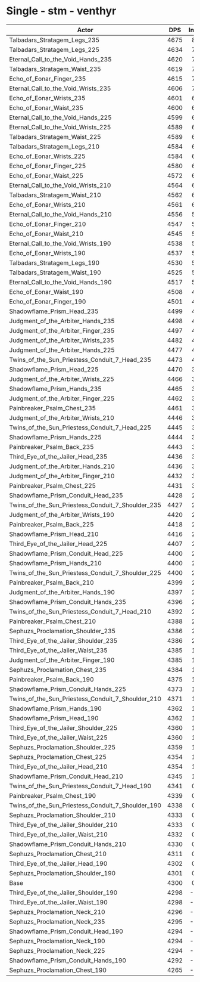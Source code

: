 # Single - stm - venthyr
| Actor | DPS | Increase |
|---|:---:|:---:|
|Talbadars_Stratagem_Legs_235|4675|8.73%|
|Talbadars_Stratagem_Legs_225|4634|7.78%|
|Eternal_Call_to_the_Void_Hands_235|4620|7.44%|
|Talbadars_Stratagem_Waist_235|4619|7.43%|
|Echo_of_Eonar_Finger_235|4615|7.33%|
|Eternal_Call_to_the_Void_Wrists_235|4606|7.12%|
|Echo_of_Eonar_Wrists_235|4601|6.99%|
|Echo_of_Eonar_Waist_235|4600|6.98%|
|Eternal_Call_to_the_Void_Hands_225|4599|6.95%|
|Eternal_Call_to_the_Void_Wrists_225|4589|6.72%|
|Talbadars_Stratagem_Waist_225|4589|6.72%|
|Talbadars_Stratagem_Legs_210|4584|6.62%|
|Echo_of_Eonar_Wrists_225|4584|6.61%|
|Echo_of_Eonar_Finger_225|4580|6.51%|
|Echo_of_Eonar_Waist_225|4572|6.33%|
|Eternal_Call_to_the_Void_Wrists_210|4564|6.14%|
|Talbadars_Stratagem_Waist_210|4562|6.10%|
|Echo_of_Eonar_Wrists_210|4561|6.08%|
|Eternal_Call_to_the_Void_Hands_210|4556|5.95%|
|Echo_of_Eonar_Finger_210|4547|5.74%|
|Echo_of_Eonar_Waist_210|4545|5.70%|
|Eternal_Call_to_the_Void_Wrists_190|4538|5.54%|
|Echo_of_Eonar_Wrists_190|4537|5.51%|
|Talbadars_Stratagem_Legs_190|4530|5.34%|
|Talbadars_Stratagem_Waist_190|4525|5.23%|
|Eternal_Call_to_the_Void_Hands_190|4517|5.05%|
|Echo_of_Eonar_Waist_190|4508|4.84%|
|Echo_of_Eonar_Finger_190|4501|4.67%|
|Shadowflame_Prism_Head_235|4499|4.63%|
|Judgment_of_the_Arbiter_Hands_235|4498|4.61%|
|Judgment_of_the_Arbiter_Finger_235|4497|4.58%|
|Judgment_of_the_Arbiter_Wrists_235|4482|4.25%|
|Judgment_of_the_Arbiter_Hands_225|4477|4.12%|
|Twins_of_the_Sun_Priestess_Conduit_7_Head_235|4473|4.03%|
|Shadowflame_Prism_Head_225|4470|3.96%|
|Judgment_of_the_Arbiter_Wrists_225|4466|3.86%|
|Shadowflame_Prism_Hands_235|4465|3.84%|
|Judgment_of_the_Arbiter_Finger_225|4462|3.78%|
|Painbreaker_Psalm_Chest_235|4461|3.74%|
|Judgment_of_the_Arbiter_Wrists_210|4446|3.40%|
|Twins_of_the_Sun_Priestess_Conduit_7_Head_225|4445|3.37%|
|Shadowflame_Prism_Hands_225|4444|3.35%|
|Painbreaker_Psalm_Back_235|4443|3.33%|
|Third_Eye_of_the_Jailer_Head_235|4436|3.17%|
|Judgment_of_the_Arbiter_Hands_210|4436|3.16%|
|Judgment_of_the_Arbiter_Finger_210|4432|3.07%|
|Painbreaker_Psalm_Chest_225|4431|3.05%|
|Shadowflame_Prism_Conduit_Head_235|4428|2.97%|
|Twins_of_the_Sun_Priestess_Conduit_7_Shoulder_235|4427|2.95%|
|Judgment_of_the_Arbiter_Wrists_190|4420|2.79%|
|Painbreaker_Psalm_Back_225|4418|2.75%|
|Shadowflame_Prism_Head_210|4416|2.69%|
|Third_Eye_of_the_Jailer_Head_225|4407|2.50%|
|Shadowflame_Prism_Conduit_Head_225|4400|2.34%|
|Shadowflame_Prism_Hands_210|4400|2.33%|
|Twins_of_the_Sun_Priestess_Conduit_7_Shoulder_225|4400|2.32%|
|Painbreaker_Psalm_Back_210|4399|2.31%|
|Judgment_of_the_Arbiter_Hands_190|4397|2.27%|
|Shadowflame_Prism_Conduit_Hands_235|4396|2.23%|
|Twins_of_the_Sun_Priestess_Conduit_7_Head_210|4392|2.15%|
|Painbreaker_Psalm_Chest_210|4388|2.04%|
|Sephuzs_Proclamation_Shoulder_235|4386|2.01%|
|Third_Eye_of_the_Jailer_Shoulder_235|4386|2.00%|
|Third_Eye_of_the_Jailer_Waist_235|4385|1.99%|
|Judgment_of_the_Arbiter_Finger_190|4385|1.98%|
|Sephuzs_Proclamation_Chest_235|4384|1.95%|
|Painbreaker_Psalm_Back_190|4375|1.74%|
|Shadowflame_Prism_Conduit_Hands_225|4373|1.71%|
|Twins_of_the_Sun_Priestess_Conduit_7_Shoulder_210|4371|1.65%|
|Shadowflame_Prism_Hands_190|4362|1.45%|
|Shadowflame_Prism_Head_190|4362|1.44%|
|Third_Eye_of_the_Jailer_Shoulder_225|4360|1.41%|
|Third_Eye_of_the_Jailer_Waist_225|4360|1.40%|
|Sephuzs_Proclamation_Shoulder_225|4359|1.38%|
|Sephuzs_Proclamation_Chest_225|4354|1.27%|
|Third_Eye_of_the_Jailer_Head_210|4354|1.25%|
|Shadowflame_Prism_Conduit_Head_210|4345|1.05%|
|Twins_of_the_Sun_Priestess_Conduit_7_Head_190|4341|0.95%|
|Painbreaker_Psalm_Chest_190|4339|0.91%|
|Twins_of_the_Sun_Priestess_Conduit_7_Shoulder_190|4338|0.88%|
|Sephuzs_Proclamation_Shoulder_210|4333|0.78%|
|Third_Eye_of_the_Jailer_Shoulder_210|4333|0.78%|
|Third_Eye_of_the_Jailer_Waist_210|4332|0.75%|
|Shadowflame_Prism_Conduit_Hands_210|4330|0.70%|
|Sephuzs_Proclamation_Chest_210|4311|0.26%|
|Third_Eye_of_the_Jailer_Head_190|4302|0.05%|
|Sephuzs_Proclamation_Shoulder_190|4301|0.02%|
|Base|4300|0.00%|
|Third_Eye_of_the_Jailer_Shoulder_190|4298|-0.03%|
|Third_Eye_of_the_Jailer_Waist_190|4298|-0.05%|
|Sephuzs_Proclamation_Neck_210|4296|-0.10%|
|Sephuzs_Proclamation_Neck_235|4295|-0.11%|
|Shadowflame_Prism_Conduit_Head_190|4294|-0.14%|
|Sephuzs_Proclamation_Neck_190|4294|-0.14%|
|Sephuzs_Proclamation_Neck_225|4294|-0.14%|
|Shadowflame_Prism_Conduit_Hands_190|4292|-0.19%|
|Sephuzs_Proclamation_Chest_190|4265|-0.81%|

